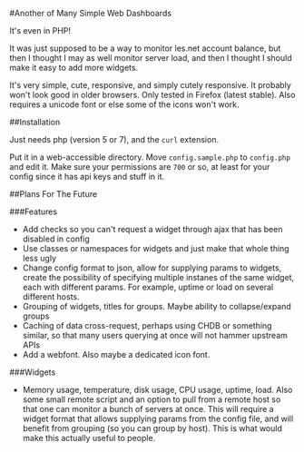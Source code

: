 #Another of Many Simple Web Dashboards

It's even in PHP!

It was just supposed to be a way to monitor les.net account balance, but then I thought I may as well monitor server load, and then I thought I should make it easy to add more widgets.

It's very simple, cute, responsive, and simply cutely responsive. It probably won't look good in older browsers. Only tested in Firefox (latest stable). Also requires a unicode font or else some of the icons won't work.

##Installation

Just needs php (version 5 or 7), and the `curl` extension.

Put it in a web-accessible directory. Move `config.sample.php` to `config.php` and edit it. Make sure your permissions are `700` or so, at least for your config since it has api keys and stuff in it.

##Plans For The Future

###Features

- Add checks so you can't request a widget through ajax that has been disabled in config
- Use classes or namespaces for widgets and just make that whole thing less ugly
- Change config format to json, allow for supplying params to widgets, create the possibility of specifying multiple instanes of the same widget, each with different params. For example, uptime or load on several different hosts.
- Grouping of widgets, titles for groups. Maybe ability to collapse/expand groups
- Caching of data cross-request, perhaps using CHDB or something similar, so that many users querying at once will not hammer upstream APIs
- Add a webfont. Also maybe a dedicated icon font.

###Widgets

- Memory usage, temperature, disk usage, CPU usage, uptime, load. Also some small remote script and an option to pull from a remote host so that one can monitor a bunch of servers at once. This will require a widget format that allows supplying params from the config file, and will benefit from grouping (so you can group by host). This is what would make this actually useful to people.
